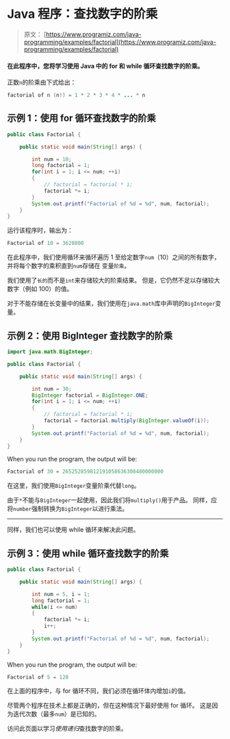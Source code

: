 # Java 程序：查找数字的阶乘

> 原文： [https://www.programiz.com/java-programming/examples/factorial](https://www.programiz.com/java-programming/examples/factorial)

#### 在此程序中，您将学习使用 Java 中的 for 和 while 循环查找数字的阶乘。

正数`n`的阶乘由下式给出：

```java
factorial of n (n!) = 1 * 2 * 3 * 4 * ... * n

```

## 示例 1：使用 for 循环查找数字的阶乘

```java
public class Factorial {

    public static void main(String[] args) {

        int num = 10;
        long factorial = 1;
        for(int i = 1; i <= num; ++i)
        {
            // factorial = factorial * i;
            factorial *= i;
        }
        System.out.printf("Factorial of %d = %d", num, factorial);
    }
}
```

运行该程序时，输出为：

```java
Factorial of 10 = 3628800
```

在此程序中，我们使用循环来循环遍历 1 至给定数字`num`（10）之间的所有数字，并将每个数字的乘积直到`num`存储在 变量`阶乘`。

我们使用了`长的`而不是`int`来存储较大的阶乘结果。 但是，它仍然不足以存储较大数字（例如 100）的值。

对于不能存储在长变量中的结果，我们使用在`java.math`库中声明的`BigInteger`变量。

## 示例 2：使用 BigInteger 查找数字的阶乘

```java
import java.math.BigInteger;

public class Factorial {

    public static void main(String[] args) {

        int num = 30;
        BigInteger factorial = BigInteger.ONE;
        for(int i = 1; i <= num; ++i)
        {
            // factorial = factorial * i;
            factorial = factorial.multiply(BigInteger.valueOf(i));
        }
        System.out.printf("Factorial of %d = %d", num, factorial);
    }
}
```

When you run the program, the output will be:

```java
Factorial of 30 = 265252859812191058636308480000000
```

在这里，我们使用`BigInteger`变量阶乘代替`long`。

由于`*`不能与`BigInteger`一起使用，因此我们将`multiply()`用于产品。 同样，应将`number`强制转换为`BigInteger`以进行乘法。

* * *

同样，我们也可以使用 while 循环来解决此问题。

## 示例 3：使用 while 循环查找数字的阶乘

```java
public class Factorial {

    public static void main(String[] args) {

        int num = 5, i = 1;
        long factorial = 1;
        while(i <= num)
        {
            factorial *= i;
            i++;
        }
        System.out.printf("Factorial of %d = %d", num, factorial);
    }
}
```

When you run the program, the output will be:

```java
Factorial of 5 = 120
```

在上面的程序中，与 for 循环不同，我们必须在循环体内增加`i`的值。

尽管两个程序在技术上都是正确的，但在这种情况下最好使用 for 循环。 这是因为迭代次数（最多`num`）是已知的。

访问此页面以学习*使用递归*查找数字的阶乘。